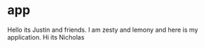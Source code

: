# app
Hello its Justin and friends.
I am zesty and lemony and here is my application.
Hi its Nicholas
